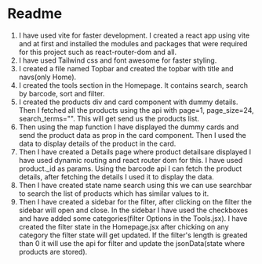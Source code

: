 # Readme

1. I have used vite for faster development. I created a react app using vite and at first and installed the modules and packages that were required for this project such as react-router-dom and all.
2. I have used Tailwind css and font awesome for faster styling.
3. I created a file named Topbar and created the topbar with title and navs(only Home).
4. I created the tools section in the Homepage. It contains search, search by barcode, sort and filter.
5. I created the products div and card component with dummy details. Then I fetched all the products using the api with page=1, page_size=24, search_terms="".
This will get send us the products list.
6. Then using the map function I have displayed the dummy cards and send the product data as prop in the card component. Then I used the data to display details of the product in the card.
7. Then I have created a Details page where product detailsare displayed I have used dynamic routing and react router dom for this. I have used product._id as params.
Using the barcode api I can fetch the product details, after fetching the details I used it to display the data.
8. Then I have created state name search using this we can use searchbar to search the list of products which has similar values to it.
9. Then I have created a sidebar for the filter, after clicking on the filter the sidebar will open and close. In the sidebar I have used the checkboxes and have added some categories(filter Options in the Tools.jsx). I have created the filter state in the Homepage.jsx after chicking on any category the filter state will get updated. If the filter's length is greated than 0 it will use the api for filter and update the jsonData(state where products are stored).
